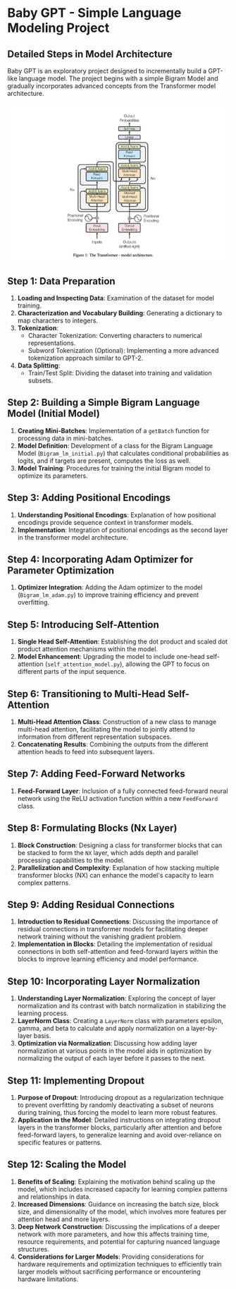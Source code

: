 # Baby GPT - Simple Language Modeling Project

## Detailed Steps in Model Architecture
Baby GPT is an exploratory project designed to incrementally build a GPT-like language model. The project begins with a simple Bigram Model and gradually incorporates advanced concepts from the Transformer model architecture.

![Transformer Model Architecture](./GPT%20Series/Images/AttentionIsAllYouNeed.png)




## Step 1: Data Preparation
1. **Loading and Inspecting Data**: Examination of the dataset for model training.
2. **Characterization and Vocabulary Building**: Generating a dictionary to map characters to integers.
3. **Tokenization**: 
   - Character Tokenization: Converting characters to numerical representations.
   - Subword Tokenization (Optional): Implementing a more advanced tokenization approach similar to GPT-2.
4. **Data Splitting**: 
   - Train/Test Split: Dividing the dataset into training and validation subsets.

## Step 2: Building a Simple Bigram Language Model (Initial Model)
1. **Creating Mini-Batches**: Implementation of a `getBatch` function for processing data in mini-batches.
2. **Model Definition**: Development of a class for the Bigram Language Model (`Bigram_lm_initial.py`) that calculates conditional probabilities as logits, and if targets are present, computes the loss as well.
3. **Model Training**: Procedures for training the initial Bigram model to optimize its parameters.

## Step 3: Adding Positional Encodings
1. **Understanding Positional Encodings**: Explanation of how positional encodings provide sequence context in transformer models.
2. **Implementation**: Integration of positional encodings as the second layer in the transformer model architecture.

## Step 4: Incorporating Adam Optimizer for Parameter Optimization
1. **Optimizer Integration**: Adding the Adam optimizer to the model (`Bigram_lm_adam.py`) to improve training efficiency and prevent overfitting.

## Step 5: Introducing Self-Attention
1. **Single Head Self-Attention**: Establishing the dot product and scaled dot product attention mechanisms within the model.
2. **Model Enhancement**: Upgrading the model to include one-head self-attention (`self_attention_model.py`), allowing the GPT to focus on different parts of the input sequence.

## Step 6: Transitioning to Multi-Head Self-Attention
1. **Multi-Head Attention Class**: Construction of a new class to manage multi-head attention, facilitating the model to jointly attend to information from different representation subspaces.
2. **Concatenating Results**: Combining the outputs from the different attention heads to feed into subsequent layers.

## Step 7: Adding Feed-Forward Networks
1. **Feed-Forward Layer**: Inclusion of a fully connected feed-forward neural network using the ReLU activation function within a new `FeedForward` class.

## Step 8: Formulating Blocks (Nx Layer)
1. **Block Construction**: Designing a class for transformer blocks that can be stacked to form the `NX` layer, which adds depth and parallel processing capabilities to the model.
2. **Parallelization and Complexity**: Explanation of how stacking multiple transformer blocks (NX) can enhance the model's capacity to learn complex patterns.

## Step 9: Adding Residual Connections
1. **Introduction to Residual Connections**: Discussing the importance of residual connections in transformer models for facilitating deeper network training without the vanishing gradient problem.
2. **Implementation in Blocks**: Detailing the implementation of residual connections in both self-attention and feed-forward layers within the blocks to improve learning efficiency and model performance.

## Step 10: Incorporating Layer Normalization
1. **Understanding Layer Normalization**: Exploring the concept of layer normalization and its contrast with batch normalization in stabilizing the learning process.
2. **LayerNorm Class**: Creating a `LayerNorm` class with parameters epsilon, gamma, and beta to calculate and apply normalization on a layer-by-layer basis.
3. **Optimization via Normalization**: Discussing how adding layer normalization at various points in the model aids in optimization by normalizing the output of each layer before it passes to the next.

## Step 11: Implementing Dropout
1. **Purpose of Dropout**: Introducing dropout as a regularization technique to prevent overfitting by randomly deactivating a subset of neurons during training, thus forcing the model to learn more robust features.
2. **Application in the Model**: Detailed instructions on integrating dropout layers in the transformer blocks, particularly after attention and before feed-forward layers, to generalize learning and avoid over-reliance on specific features or patterns.

## Step 12: Scaling the Model
1. **Benefits of Scaling**: Explaining the motivation behind scaling up the model, which includes increased capacity for learning complex patterns and relationships in data.
2. **Increased Dimensions**: Guidance on increasing the batch size, block size, and dimensionality of the model, which involves more features per attention head and more layers.
3. **Deep Network Construction**: Discussing the implications of a deeper network with more parameters, and how this affects training time, resource requirements, and potential for capturing nuanced language structures.
4. **Considerations for Larger Models**: Providing considerations for hardware requirements and optimization techniques to efficiently train larger models without sacrificing performance or encountering hardware limitations.

